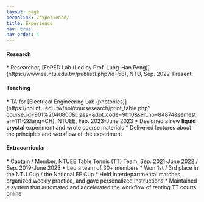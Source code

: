 ```yaml
---
layout: page
permalink: /experience/
title: Experience
nav: true
nav_order: 4
---
```


<h4>Research</h4>
* Researcher, [FePED Lab (Led by Prof. Lung-Han Peng)](https://www.ee.ntu.edu.tw/publist1.php?id=58), NTU, Sep. 2022-Present
<!-- * Researcher, [MPAC Lab (Led by Prof. Homer H. Chen)](http://mpac.ee.ntu.edu.tw/index.php), NTU, Mar. 2022-Present -->

<h4>Teaching</h4>
* TA for [Electrical Engineering Lab (photonics)](https://nol.ntu.edu.tw/nol/coursesearch/print_table.php?course_id=901%2040800&class=&dpt_code=9010&ser_no=84874&semester=111-2&lang=CH), NTUEE, Feb. 2023-June 2023
  * Designed a new <strong>liquid crystal</strong> experiment and wrote course materials
  * Delivered lectures about the principles and workflow of the experiment

<!-- 
<h4>Work</h4>
* Software Engineer - DL / CV, [VIA Technologies](https://www.viatech.com/en/), New Taipei City, July 2020-Aug. 2020
  * Proposed and implemented an anchor-free object detection method using <strong>GAN</strong>s
 -->
 
<h4>Extracurricular</h4>
* Captain / Member, NTUEE Table Tennis (TT) Team, Sep. 2021-June 2022 / Sep. 2019-June 2023
  * Led a team of 30+ members
  * Won 1st / 3rd place in the NTU Cup / the National EE Cup
  * Held interdepartmental matches, organized weekly practice, and gave personalized instructions
  * Maintained a system that automated and accelerated the workflow of renting TT courts online